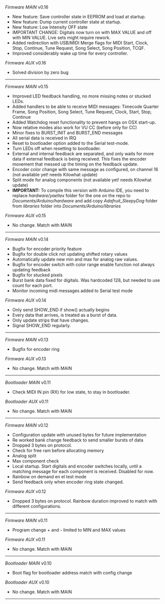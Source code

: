 *Firmware MAIN*
v0.16
- New feature: Save controller state in EEPROM and load at startup.
- New feature: Dump current controller state at startup.
- New feature: Low Intensity OFF state
- IMPORTANT CHANGE: Digitals now turn on with MAX VALUE and off with MIN VALUE. Live sets might require rework.
- Added redirection with USB/MIDI Merge flags for MIDI Start, Clock, Stop, Continue, Tune Request, Song Select, Song Position, TCQF.
- Improved considerably wake up time for every controller.

*Firmware AUX*
v0.16
- Solved division by zero bug

-------------

*Firmware MAIN*
v0.15
- Improved LED feedback handling, no more missing notes or stucked LEDs.
- Added handlers to be able to receive MIDI messages: Timecode Quarter Frame, Song Position, Song Select, Tune Request, Clock, Start, Stop, Continue
- Added Watchdog reset functionality to prevent hangs on OSX start-up.
- Now relative modes also work for VU CC (before only for CC)
- Minor fixes to BURST_INIT and BURST_END messages
- All serial data is received in IRQ 
- Reset to bootloader option added to the Serial test-mode.
- Turn LEDs off when resetting to bootloader.
- External and internal feedback are separated, and only waits for more data if external feedback is being received. This fixes the encoder movement that messed up the timing on the feedback update.
- Encoder color change with same message as configured, on channel 16 (not available yet! needs Kilowhat update)
- Split mode for analog components (not available yet! needs Kilowhat update)
- **IMPORTANT:** To compile this version with Arduino IDE, you need to replace *hardware/yaeltex* folder for the one on the repo to *Documents/Arduino/hardware* and add copy *Adafruit_SleepyDog* folder from *libraries* folder into *Documents/Arduino/libraries*

*Firmware AUX*
v0.15
- No change. Match with MAIN

-------------

*Firmware MAIN*
v0.14
- Bugfix for encoder priority feature
- Bugfix for double click not updating shifted rotary values
- Automatically update new min and max for analog raw values.
- Bugfix for encoder switch with color range enable function not always updating feedback
- Bugfix for stucked pixels
- Burst bank data fixed for digitals. Was hardcoded 128, but needed to use count for each port.
- Monitor incoming midi messages added to Serial test mode

*Firmware AUX*
v0.14
- Only send SHOW_END if show() actually begins
- Every data that arrives, is treated as a burst of data. 
- Only update strips that have changes.
- Signal SHOW_END regularly.

-------------

*Firmware MAIN*
v0.13
- Bugfix for encoder ring

*Firmware AUX*
v0.13
- No change. Match with MAIN

-------------

*Bootloader MAIN*
v0.11
- Check MIDI IN pin (RX) for low state, to stay in bootloader.

*Bootloader AUX*
v0.11
- No change. Match with MAIN

-------------

*Firmware MAIN*
v0.12
- Configuration update with unused bytes for future implementation
- Re worked bank change feedback to send smaller bursts of data 
- Dropped 3 bytes on protocol.
- Check for free ram before allocating memory
- Analog split
- Max component check
- Local startup. Start digitals and encoder switches locally, until a matching message for each component is received. Disabled for now.
- Rainbow on demand en el test mode
- Send feedback only when encoder ring state changed.

*Firmware AUX*
v0.12
- Dropped 3 bytes on protocol. Rainbow duration improved to match with different configurations.

-------------

*Firmware MAIN*
v0.11
- Program change + and - limited to MIN and MAX values

*Firmware AUX*
v0.11
- No change. Match with MAIN

-------------

*Bootloader MAIN*
v0.10
- Boot flag for bootloader address match with config change

*Bootloader AUX*
v0.10
- No change. Match with MAIN

-------------